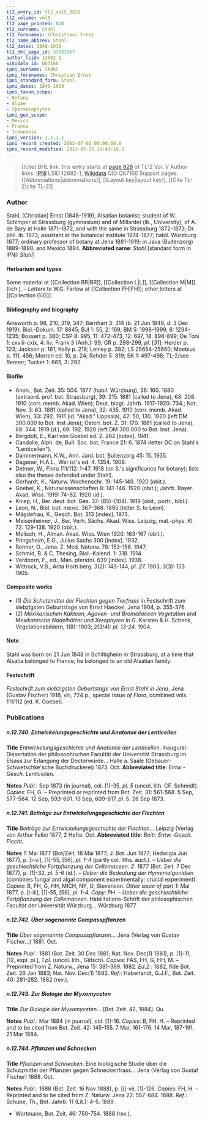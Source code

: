 ```yaml
---
tl2_entry_id: tl2_vol5_0828
tl2_volume: vol5
tl2_page_printed: 828
tl2_surname: Stahl
tl2_forenames: (Christian) Ernst
tl2_name_abbrev: Stahl
tl2_dates: 1848-1919
tl2_bhl_page_id: 33333967
author_lsid: 12882-1
wikidata_id: Q67166
ipni_surname: Stahl
ipni_forenames: Christian Ernst
ipni_standard_form: Stahl
ipni_dates: 1848-1919
ipni_taxon_scope: 
- Botany
- Algae
- Spermatophytes
ipni_geo_scope: 
- Mexico
- France
- Indonesia
ipni_version: 1.2.1.1
ipni_record_created: 2003-07-02 00:00:00.0
ipni_record_modified: 2013-05-15 11:43:16.0
---
```


> [!cite] BHL link: this entry starts at [page 828](https://www.biodiversitylibrary.org/page/33333967) of TL-2 Vol. V
> Author links: [IPNI](https://www.ipni.org/a/12882-1) LSID 12882-1, [Wikidata](https://www.wikidata.org/wiki/Q67166) QID Q67166
> Support pages: [[Abbreviations|abbreviations]], [[Layout key|layout key]], [[Cite TL-2|cite TL-2]]

### Author

Stahl, \[Christian\] Ernst (1848-1919), Alsatian botanist; student of W. Schimper at Strassburg (gymnasium) and of Millardet (ib., University), of A. de Bary at Halle 1871-1872, and with the same in Strassburg 1872-1873; Dr. phil. ib. 1873; assistant at the botanical institute 1874-1877; habil. Würzburg 1877; ordinary professor of botany at Jena 1881-1919; in Java (Buitenzorg) 1889-1890, and Mexico 1894. 
**Abbreviated name**: *Stahl* \[standard form in IPNI: *Stahl*\]

#### Herbarium and types

Some material at [[Collection BR|BR]], [[Collection L|L]], [[Collection M|M]] (lich.). – *Letters* to W.G. Farlow at [[Collection FH|FH]]; other letters at [[Collection G|G]].

#### Bibliography and biography

Ainsworth p. 98, 210, 319, 347; Barnhart 3: 314 (b. 21 Jun 1848, d. 3 Dec 1919); Biol.-Dokum. 17: 8845; BJI 1: 55, 2: 169; BM 5: 1998-1999, 8: 1234-1235; Bossert p. 380; CSP 8: 995, 11: 472-473, 12: 697, 18: 898-899; De Toni 1: cxviii-cxix, 4: liv; Frank 3 (Anh.): 99; GR p. 298-299, *pl*. \[*31*\]; Herder p. 123; Jackson p. 161; Kelly p. 218; Lenley p. 382; LS 25654-25660; Moebius p. 111, 456; Morren ed. 10, p. 24; Rehder 5: 819; SK 1: 497-498; TL-2/see Renner; Tucker 1: 665, 3: 292.

#### Biofile

- Anon., Bot. Zeit. 35: 504. 1877 (habil. Würzburg), 38: 160. 1880 (extraord. prof. bot. Strassburg), 39: 215. 1881 (called to Jena), 68: 208. 1910 (corr. memb. Akad. Wien); Deut. biogr. Jahrb. 1917-1920: 734.; Nat. Nov. 3: 63. 1881 (called to Jena), 32: 435. 1910 (corr. memb. Akad. Wien), 33: 292. 1911 (id. "Akad." Uppsala), 42: 50, 130. 1920 (left DM 300.000 to Bot. Inst Jena); Österr. bot. Z. 31: 170. 1881 (called to Jena), 68: 344. 1919 (d.), 69: 192. 1920 (left DM 300.000 to Bot. Inst. Jena).
- Bergdolt, E., Karl von Goebel ed. 2. 262 \[index\]. 1941.
- Candolle, Alph. de, Bull. Soc. bot. France 21: 6. 1874 (letter DC on Stahl's "Lenticellen").
- Dammermann, K.W., Ann. Jard. bot. Buitenzorg 45: 15. 1935.
- Degener, H.A.L., Wer ist's ed. 4. 1354. 1909.
- Detmer, W., Flora 111/112: 1-47. 1918 (on S.'s significance for botany); lists also the theses defended under Stahl).
- Gerhardt, K., Naturw. Wochenschr. 19: 145-149. 1920 (obit.).
- Goebel, K., Naturwissenschaften 8: 141-146. 1920 (obit.); Jahrb. Bayer. Akad. Wiss. 1919: 74-82. 1920 (id.).
- Kniep, H., Ber. deut. bot. Ges. 37: (85)-(104). 1919 (obit., portr., bibl.).
- Leon, N., Bibl. bot. mexic. 367-368. 1895 (letter S. to Leon).
- Mägdefrau, K., Gesch. Bot. 313 \[index\]. 1973.
- Meisenheimer, J., Ber. Verh. Sächs. Akad. Wiss. Leipzig, mat.-phys. Kl. 72: 129-138. 1920 (obit.).
- Molisch, H., Alman. Akad. Wiss. Wien 1920: 163-167 (obit.).
- Pringsheim, E.G., Julius Sachs 300 \[index\]. 1932.
- Renner, O., Jena. Z. Med. Naturw. 78: 153-156. 1947.
- Schmid, B. & C. Thesing, Biol.-Kalend. 1: 318. 1914.
- Verdoorn, F., ed., Man. pteridol. 639 \[index\]. 1938.
- Wittrock, V.B., Acta Horti berg. 3(2): 143-144, *pl. 27.* 1903, 3(3): 153. 1905.

#### Composite works

- (1) *Die Schutzmittel der Flechten gegen Tierfrass* in Festschrift zum siebzigsten Geburtstage von Ernst Haeckel, Jena 1904, p. 355-376.
- (2) *Mexikanischen Kakteen, Agaven*- *und Bromeliaceen Vegetation* and *Mexikanische Nadelhölzer und Xerophyten* in G. Karsten & H. Schenk, Vegetationsbildern, 1(8): 1903; 2(3/4): *pl. 13-24.* 1904.

#### Note

Stahl was born on 21 Jun 1848 in Schiltigheim nr Strassburg, at a time that Alsatia belonged to France; he belonged to an old Alsatian family.

#### Festschrift

*Festschrift zum siebzigsten Geburtstage von Ernst Stahl in Jena*, Jena (Gustav Fischer) 1918, viii, 724 p., special issue *of Flora*, combined vols. 111/112 (ed. K. Goebel).

### Publications

##### n.12.740. Entwickelungsgeschichte und Anatomie der Lenticellen

**Title**
*Entwickelungsgeschichte und Anatomie der Lenticellen*. Inaugural-Dissertation der philosophischen Facultät der Universität Strassburg im Elsass zur Erlangung der Doctorwürde... Halle a. Saale (Gebauer-Schwetschke'sche Buchdruckerei) 1873. Oct.
**Abbreviated title**: *Entw*.-*Gesch. Lenticellen*.

**Notes**
*Publ*.: Sep 1873 (in journal), col. \[1\]-35, *pl. 5* (uncol. lith. CF. Schmidt). *Copies*: FH, G. – Preprinted or reprinted from Bot. Zeit. 31: 561-568. 5 Sep, 577-584. 12 Sep, 593-601. 19 Sep, 609-617, *pl*. 5. 26 Sep 1873.

##### n.12.741. Beiträge zur Entwickelungsgeschichte der Flechten

**Title**
*Beiträge zur Entwickelungsgeschichte der Flechten*... Leipzig (Verlag von Arthur Felix) 1877, 2 Hefte. Oct.
**Abbreviated title**: *Beitr. Entw.*-*Gesch. Flecht.*

**Notes**
*1*: Mai 1877 (Bot/Zeit. 18 Mai 1877; J. Bot. Jun 1877; Hedwigia Jun 1877), p. \[i-vi\], \[1\]-55, \[56\], *pl. 1-4* (partly col. liths. auct.). – *Ueber die geschlechtliche Fortpflanzung der Collemaceen*.
*2*: 1877 (Bot. Zeit. 7 Dec 1877), p. \[1\]-32, *pl. 5-6* (id.). – *Ueber die Bedeutung der Hymenialgonidien* (combines fungal and algal component experimentally; crucial experiment).
*Copies*: B, FH, G, HH, MICH, NY, U, Stevenson.
*Other issue of part 1*: Mai 1877, p. \[i-iii\], \[1\]-55, \[56\], *pl. 1-4. Copy*: PH. – *Ueber die geschlechtliche Fortpflanzung der Collemaceen*. Habilitations-Schrift der philosophischen Facultät der Universität Würzburg... Würzburg 1877.

##### n.12.742. Über sogenannte Compasspflanzen

**Title**
*Über sogenannte Compasspflanzen*... Jena (Verlag von Gustav Fischer...) 1881. Oct.

**Notes**
*Publ*.: 1881 (Bot. Zeit. 30 Dec 1881; Nat. Nov. Dec(1) 1881), p. \[1\]-11, \[12, expl. pl.\], *1* *pl*. (uncol. lith., Giltsch). *Copies*: FAS, FH, G, HH, M. – Preprinted from Z. Naturw., Jena 15: 381-389. 1882.
*Ed.2* : 1882, fide Bot. Zeit. 26 Jan 1883; Nat. Nov. Dec(1) 1882.
*Ref*.: Haberlandt, G.J.F., Bot. Zeit. 40: 281-282. 1882 (rev.).

##### n.12.743. Zur Biologie der Myxomyceten

**Title**
*Zur Biologie der Myxomyceten*... \[Bot. Zeit. 42, 1884\]. Qu.

**Notes**
*Publ*.: Mar 1884 (in journal), col. \[1\]-16. *Copies*: B, FH, H. – Reprinted and to be cited from Bot. Zeit. 42: 145-155. 7 Mar, 161-176. 14 Mar, 187-191. 21 Mar 1884.

##### n.12.744. Pflanzen und Schnecken

**Title**
*Pflanzen und Schnecken*. Eine biologische Studie über die Schutzmittel der Pflanzen gegen Schneckenfrass... Jena (Verlag von Gustaf Fischer) 1888. Oct.

**Notes**
*Publ*.: 1888 (Bot. Zeit. 16 Nov 1888), p. \[i\]-vii, \[1\]-126. *Copies*: FH, H. – Reprinted and to be cited from Z. Naturw. Jena 22: 557-684. 1888.
*Ref*.: Schube, Th., Bot. Jahrb. 11 (Lit.): 4-5. 1889.
- Wortmann, Bot. Zeit. 46: 750-754. 1888 (rev.).

